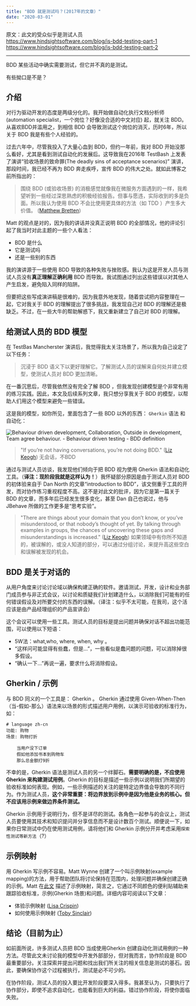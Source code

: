 ```yaml
---
title: "BDD 就是测试吗？(2017年的文章）"
date: "2020-03-01"
---
```


原文：此文的受众似乎是测试人员 https://www.hindsightsoftware.com/blog/is-bdd-testing-part-1 https://www.hindsightsoftware.com/blog/is-bdd-testing-part-2

* * *

BDD 某些活动中确实需要测试，但它并不真的是测试。

有些拗口是不是？

## 介绍

对行为驱动开发的态度是两级分化的。我开始做自动化执行文档分析师 (automation specialist，一个岗位？好像没合适的中文对应) 起，就关注 BDD。从喜欢BDD并滥用之，到相信 BDD 会导致测试这个岗位的消灭，历时6年，所以关于 BDD 我是有些个人经验的。

过去六年中，尽管我投入了大量心血到 BDD，但约一年前，我对 BDD 开始没那么看好，尤其是看到测试自动化的发展后。这导致我在2016年 TestBash 上发表了演讲“验收场景的致命罪(The deadly sins of acceptance scenarios)” 演讲，那段时间，我已经不再为 BDD 奔走疾呼，宣传 BDD 的伟大之处。就如此博客之前所指出的：

> 围绕 BDD (或验收场景) 的消极感觉就像我在微服务方面遇到的一样，我希望听到一些经过深思熟虑的积极经验报告。但事与愿违，实际收到的多是负面。所以我认为使用 BDD 不会比使用更具体的方法（如 TDD ）产生多大价值。 ([Matthew Bretten](http://bestofthetest.blogspot.co.uk/2016/10/testbash-manchester-2016.html))

Matt 的观点是对的，因为我的讲话并没真正说明 BDD 的全部情况，他的评论引起了我当时对此主题的一些个人看法：

- BDD 是什么
- 它是测试吗
- 还是一些别的东西

我的演讲源于一些使用 BDD 导致的各种失败与挫败感。我认为这是开发人员与测试人员没有**真正理解正确利用** BDD 而导致。我试图通过列出这些错误以对其他人产生启发，避免陷入同样的陷阱。

但要把这些写成演讲稿是很难的，因为我意外地发现，随着尝试把内容整理在一起，它对我关于 BDD 的理解提出了很多挑战，我发现自己对 BDD 的理解还是极缺乏。不过，在一些大牛的帮助解惑下，我又重新建立了自己对 BDD 的理解。

## 给测试人员的 BDD 模型

在 TestBas Mancherster 演讲后，我觉得我太关注场景了，所以我为自己设定了以下任务：

> 沉浸于 BDD 语义下以更好理解它。了解测试人员的误解来自何处并建立模型，使测试人员对 BDD 更加清晰。

在一番沉思后，尽管我依然没有完全了解 BDD ，但我发现创建模型是个非常有用的练习实践。因此，本文及后续系列文章，我只想分享我关于 BDD 的模型，以帮助人们用这个模型来避免一些错误。

这是我的模型，如你所见，里面包含了一些 BDD 以外的东西： `Gherkin` 语法 和 自动化：

![Behaviour driven development, Collaboration, Outside in development, Team agree behaviour. - Behaviour driven testing - BDD definition](https://images.squarespace-cdn.com/content/v1/5bcdd76a81551217e12a7a2b/1540902291087-HNK64T79QJ1WZU4CZ9A4/ke17ZwdGBToddI8pDm48kBH5JPXpBgCPVIwu_CnMmdhZw-zPPgdn4jUwVcJE1ZvWQUxwkmyExglNqGp0IvTJZamWLI2zvYWH8K3-s_4yszcp2ryTI0HqTOaaUohrI8PISX7lU7ErF5EHkNcTCNFls6v--uodDOaLCd86PHZSyuU/Hindsight+BDD+Process.png?format=1500w)

> "If you’re not having conversations, you’re not doing BDD." ([Liz Keogh](https://lizkeogh.com/2011/09/22/conversational-patterns-in-bdd/)) 无会话，不BDD

通过与测试人员访谈，我发现他们倾向于把 BDD 视为使用 Gherkin 语法和自动化工具。（**译注：现阶段我就是这样认为！**）我怀疑部分原因是由于测试人员对 BDD 的初体验来自于 Dan North 的文章“introduction to BDD”，该文侧重于工具的开发，而对协作练习重视程度不高。这不是对此文的批评，因为它是第一篇关于 BDD 的文章，而多年后已经发生很多变化，甚至 Dan 自己也说过，他与 JBehave 所做的工作更多是“思考实验”。

> "There are things about your domain that you don’t know, or you’ve misunderstood, or that nobody’s thought of yet. By talking through examples in groups, the chances of uncovering these gaps and misunderstandings is increased." ([Liz Keogh](https://lizkeogh.com/2011/03/04/step-away-from-the-tools/)) 如果领域中有你所不知道的，被误解的，或没人知道的部分，可以通过分组讨论，来提升高这些空白和误解被发现的机会。

## BDD 是关于对话的

从用户角度来讨论讨论域以确保构建正确的软件。邀请测试，开发，设计和业务部门成员参与非正式会议，以讨论和质疑我们计划建造什么，以消除我们可能有的任何错误假设及对所要交付的东西的误解。（译注：似乎不太可能，在我司，这个活应该是由产品经理组织的产品宣讲会）

这个会议可以使用一些工具。测试人员的目标是提出问题并确保对话不超出功能范围，可以使用以下短语：

- 5W法：what,who, where, when, why 。
- “这样问可能显得有些蠢，但是...”，一些看似是蠢问题的问题，可以消除掉很多假设。
- “确认一下...”再说一遍，要求什么将消除假设。

## Gherkin / 示例

与 BDD 同义的一个工具是： Gherkin 。 Gherkin 通过使用 Given-When-Then （当-假如-那么）语法来以场景的形式描述用户用例，以演示可验收的标准行为，如：

```gherkin
# language zh-cn
功能: 购物
场景: 购物打折

    当用户没下订单
    假如他添加书本到购物车
    那么总金额打9折
```

不幸的是，Gherkin 语法是测试人员的另一个绊脚石。**需要明确的是，不应使用 Gherkin 来构建测试用例**。Gherkin 的目标是描述一些示例以说明我们所期望的验收标准如何表现。例如，一些示例描述的关注的是特定边界值会导致的不同行为。作为测试人员，**这个非常重要：将边界放到示例中是因为他是业务的核心。但不应该用示例来做边界条件测试。**

Gherkin 示例用于说明行为，但不是详尽的测试。各角色一起参与的会议上，测试人员要使用其技术和知识提问并分享信息而不是设计数百个测试。顺便说一下，如果你日常测试中仍在使用测试用例，请将他们和 Gherkin 示例分开并考虑采用`探索性测试等新方法`（?）

## 示例映射

用 Gherkin 写示例不容易。Matt Wynne 创建了一个叫示例映射(example mapping)的方法，用于帮助团队将讨论保持在范围内，处理问题并确保创建正确的示例。Matt 在[此文](https://cucumber.io/blog/2015/12/08/example-mapping-introduction) 描述了示例映射，简言之，它通过不同颜色的便利贴辅助来跟踪验收标准，示例(Gherkin 场景)和问题。详细内容可阅读以下文章：

- 体验示例映射 ([Lisa Crispin](http://lisacrispin.com/2016/06/02/experiment-example-mapping/))
- 如何使用示例映射 ([Toby Sinclair](https://tobythetesterblog.wordpress.com/2016/05/25/how-to-do-example-mapping/))

## 结论（目前为止）

如前面所说，许多测试人员把 BDD 当成使用Gherkin 创建自动化测试用例的一种方法。尽管此文未讨论我的模型中开发外部部分，但对我而言，协作阶段是 BDD 最重要部分。关注探索并提出问题和找出我们所关注的相关信息是测试的基石。因此，要确保协作这个过程被执行，测试是必不可少的。

在协作阶段，测试人员的投入要比开发阶段要深入得多。我甚至认为，只要执行了协作部分，即使不追求自动化，也能看到巨大的利益。错过协作阶段，将使你面临失败。
